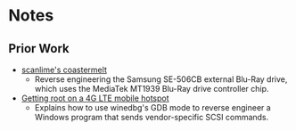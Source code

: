 # Notes


## Prior Work

* [scanlime's coastermelt](https://github.com/scanlime/coastermelt)
  * Reverse engineering the Samsung SE-506CB external Blu-Ray drive, which
    uses the MediaTek MT1939 Blu-Ray drive controller chip.
* [Getting root on a 4G LTE mobile hotspot](https://alex.studer.dev/2021/01/04/mw41-1)
  * Explains how to use winedbg's GDB mode to reverse engineer a Windows
    program that sends vendor-specific SCSI commands.
